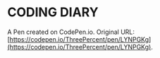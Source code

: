 # CODING DIARY

A Pen created on CodePen.io. Original URL: [https://codepen.io/ThreePercent/pen/LYNPGKg](https://codepen.io/ThreePercent/pen/LYNPGKg).


